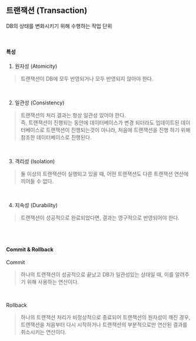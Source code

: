 ## 트랜잭션 (Transaction)
DB의 상태를 변화시키기 위해 수행하는 작업 단위

<br />

#### 특성
1. 원자성 (Atomicity)
> 트랜잭션이 DB에 모두 반영되거나 모두 반영되지 않아야 한다.

<br />

2. 일관성 (Consistency)
> 트랜잭션의 처리 결과는 항상 일관성 있어야 한다.  
> 즉, 트랜잭션이 진행되는 동안에 데이터베이스가 변경 되더라도 업데이트된 데이터베이스로 트랜잭션이 진행되는것이 아니라, 처음에 트랜잭션을 진행 하기 위해 참조한 데이터베이스로 진행된다.

<br />

3. 격리성 (Isolation)
> 둘 이상의 트랜잭션이 실행되고 있을 때, 어떤 트랜잭션도 다른 트랜잭션 연산에 끼어들 수 없다.

<br />

4. 지속성 (Durability)
> 트랜잭션이 성공적으로 완료되었다면, 결과는 영구적으로 반영되어야 한다.

<br />
<br />

#### Commit & Rollback
Commit 
> 하나의 트랜잭션이 성공적으로 끝났고 DB가 일관성있는 상태일 때, 이를 알려주기 위해 사용하는 연산이다.

<br />

Rollback
> 하나의 트랜잭션 처리가 비정상적으로 종료되어 트랜잭션의 원자성이 깨진 경우, 트랜잭션을 처음부터 다시 시작하거나 트랜잭션의 부분적으로만 연산된 결과를 취소시키는 연산이다.